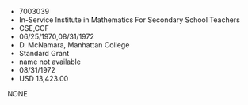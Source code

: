 * 7003039
* In-Service Institute in Mathematics For Secondary School    Teachers
* CSE,CCF
* 06/25/1970,08/31/1972
* D. McNamara, Manhattan College
* Standard Grant
*   name not available
* 08/31/1972
* USD 13,423.00

NONE